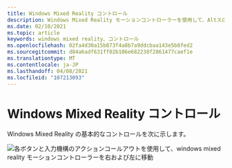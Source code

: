 ```yaml
---
title: Windows Mixed Reality コントロール
description: Windows Mixed Reality モーションコントローラーを使用して、Altスローモーション Evr を実行するための基本的なコントロールスキームについて説明します。
ms.date: 02/10/2021
ms.topic: article
keywords: windows mixed reality、コントロール
ms.openlocfilehash: 02fa4d30a15b873f4a8b7a9ddcbaa143e5b8fed2
ms.sourcegitcommit: d84a6adf631ff02b106e682238f2861477caef1e
ms.translationtype: MT
ms.contentlocale: ja-JP
ms.lasthandoff: 04/08/2021
ms.locfileid: "107213093"
---
```

# <a name="windows-mixed-reality-controls"></a>Windows Mixed Reality コントロール

Windows Mixed Reality の基本的なコントロールを次に示します。

![各ボタンと入力機構のアクションコールアウトを使用して、windows mixed reality モーションコントローラーを右および左に移動](images/windows-mixed-controls.jpg)